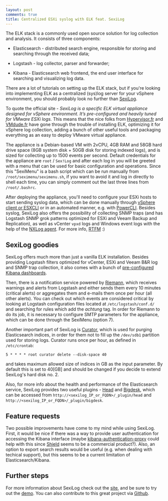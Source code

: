 ```yaml
---
layout: post
comments: true
title: Centralized ESXi syslog with ELK feat. SexiLog
---
```


The ELK stack is a commonly used open source solution for log collection and analysis. It consists of three components:

* Elasticsearch - distributed search engine, responsible for storing and searching through the received data;

* Logstash - log collector, parser and forwarder;

* Kibana - Elasticsearch web frontend, the end user interface for searching and visualizing log data.

There are a lot of tutorials on setting up the ELK stack, but if you're looking into implementing ELK as a centralized (sys)log server for your vSphere environment, you should probably look no further than [SexiLog](http://www.sexilog.fr/).

To quote the official site - _SexiLog is a specific ELK virtual appliance designed for vSphere environment. It’s pre-configured and heavily tuned for VMware ESXi logs._ This means that the nice folks from [Hypervisor.fr](http://www.hypervisor.fr/) and [VMdude.fr](http://www.vmdude.fr/) have gone through the trouble of installing ELK, optimizing it for vSphere log collection, adding a bunch of other useful tools and packaging everything as an easy to deploy VMware virtual appliance.

The appliance is a Debian-based VM with 2vCPU, 4GB RAM and 58GB hard drive space (8GB system disk + 50GB disk for storing indexed logs), and is sized for collecting up to 1500 events per second. Default credentials for the appliance are `root` / `Sex!Log` and after each log in you will be greeted with a menu that can be used for basic configuration and operations. Since this "SexiMenu" is a bash script which can be run manually from `/root/seximenu/seximenu.sh`, if you want to avoid it and log in directly to shell each time, you can simply comment out the last three lines from `/root/.bashrc`.

After deploying the appliance, you'll need to configure your ESXi hosts to start sending syslog data, which can be done manually through [vSphere client or ESXCLI](http://kb.vmware.com/kb/2003322) or in an automated manner, e.g. with [PowerCLI](http://blogs.vmware.com/vsphere/2013/07/log-insight-bulk-esxi-host-configuration-with-powercli.html). Besides syslog, SexiLog also offers the possibility of collecting SNMP traps (and has Logstash SNMP grok patterns optimized for ESXi and Veeam Backup and Replication), as well as vCenter `vpxd` logs and Windows event logs with the help of the [NXLog agent](http://nxlog.co/products/nxlog-community-edition). For more info, [RTFM](http://www.sexilog.fr/rtfm/) :)

## SexiLog goodies

SexiLog offers much more than just a vanilla ELK installation. Besides providing Logstash filters optimized for vCenter, ESXi and Veeam B&R log and SNMP trap collection, it also comes with a bunch of [pre-configured Kibana dashboards](http://www.sexilog.fr/sexiboards/).

Then, there is a notification service powered by [Riemann](http://riemann.io/), which receives warnings and alerts from Logstash and either sends them every 10 minutes (critical alerts) or aggregates them and e-mails them once per hour (all other alerts). You can check out which events are considered critical by looking at Logstash configuration files located at `/etc/logstash/conf.d/` and searching for rules which add the _achtung_ tag. In order for Riemann to do its job, it is necessary to configure SMTP parameters for the appliance, which can be done through the SexiMenu (option 7).

Another important part of SexiLog is [Curator](https://github.com/elasticsearch/curator), which is used for purging Elasticsearch indices, in order for them not to fill up the `/dev/sdb1` partition used for storing logs. Curator runs once per hour, as defined in `/etc/crontab`:

```
5 * * * * root curator delete --disk-space 40
```

and takes maximum allowed size of indices in GB as the input parameter. By default this is set to 40[GB] and should be changed if you decide to extend SexiLog's hard disk no. 2.

Also, for more info about the health and performance of the Elasticsearch service,  SexiLog provides two useful plugins - [Head](https://github.com/mobz/elasticsearch-head) and [Bigdesk](http://bigdesk.org/), which can be accessed from `http://<sexilog_IP_or_FQDN>/_plugin/head` and  `http://<sexilog_IP_or_FQDN>/_plugin/bigdesk`.

## Feature requests

Two possible improvements have come to my mind while using SexiLog. First, it would be nice if there was a way to provide user authentication for accessing the Kibana interface (maybe [kibana-authentication-proxy](https://github.com/fangli/kibana-authentication-proxy) could help with this since [Shield](https://www.elastic.co/products/shield) seems to be a commercial product?). Also, an option to export search results would be useful (e.g. when dealing with techical support), but this seems to be a current limitation of Elasticsearch/Kibana.

## Further steps

For more information about SexiLog check out the [site](http://sexilog.fr/), and be sure to try out the [demo](http://demo.sexilog.fr/). You can also contribute to this great project via [Github](https://github.com/sexilog/sexilog).